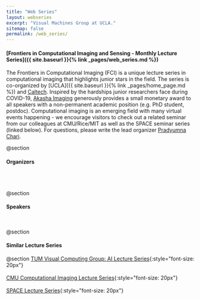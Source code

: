 ```yaml
---
title: "Web Series"
layout: webseries
excerpt: "Visual Machines Group at UCLA."
sitemap: false
permalink: /web_series/
---
```



#### [Frontiers in Computational Imaging and Sensing - Monthly Lecture Series]({{ site.baseurl }}{% link _pages/web_series.md %})

The Frontiers in Computational Imaging (FCI) is a unique lecture series in computational
imaging that highlights junior stars in the field. The series is co-organized by
[UCLA]({{ site.baseurl }}{% link _pages/home_page.md %}) and [Caltech](http://users.cms.caltech.edu/~klbouman/). 
Inspired by the hardships junior researchers face during COVID-19, [Akasha Imaging](http://akasha.im/) 
generously provides a small monetary award to all speakers with a non-permanent academic position 
(e.g. PhD student, postdoc). Computational imaging is an emerging field with many virtual events 
happening - we encourage visitors to check out a related seminar from our colleagues at CMU/Rice/MIT 
as well as the SPACE seminar series (linked below). For questions, please write the lead organizer
[Pradyumna Chari](https://pradyumnachari.github.io/).
<br>

@section
#### Organizers
<br>
<br>
<!-- All the organizers -->

@section
#### Speakers
<br>
<!-- All the web series Entries -->

@section
#### Similar Lecture Series

@section
[TUM Visual Computing Group: AI Lecture Series](){:style="font-size: 20px"} <br> <br>
[CMU Computational Imaging Lecture Series](){:style="font-size: 20px"} <br> <br>
[SPACE Lecture Series](https://sites.google.com/view/sps-space){:style="font-size: 20px"}
